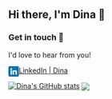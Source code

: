 ## Hi there, I'm Dina 👋
### Get in touch 🤝
I'd love to hear from you!


<a href="https://www.linkedin.com/in/dina-kvivesen-7ab5141b4/"><img align="left" src="https://raw.githubusercontent.com/dina-kvivesen/dina-kvivesen/main/images/linkedin.png" alt="Dina | LinkedIn" width="21px"/></a>[LinkedIn | Dina](https://www.linkedin.com/in/dina-kvivesen-7ab5141b4/)


[![Dina's GitHub stats](https://github-readme-stats.vercel.app/api?username=dina-kvivesen&theme=omni)](https://github.com/dina-kvivesen/github-readme-stats)
<img align="center" src="https://github-readme-stats.vercel.app/api/top-langs/?username=dina-kvivesen&layout=compact&theme=omni" />




<!--
**dina-kvivesen/dina-kvivesen** is a ✨ _special_ ✨ repository because its `README.md` (this file) appears on your GitHub profile.

Here are some ideas to get you started:

- 🔭 I’m currently working on ...
- 🌱 I’m currently learning ...
- 👯 I’m looking to collaborate on ...
- 🤔 I’m looking for help with ...
- 💬 Ask me about ...
- 📫 How to reach me: ...
- 😄 Pronouns: ...
- ⚡ Fun fact: ...
-->
